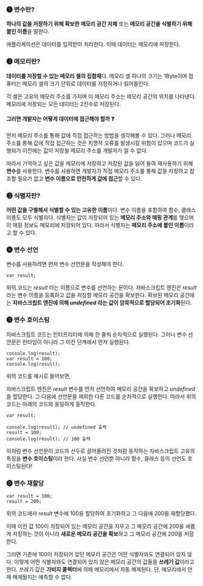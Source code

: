 ### ➊ 변수란?
**하나의 값을 저장하기 위해 확보한 메모리 공간 자체** 또는
**메모리 공간을 식별하기 위해 붙인 이름**을 말한다.

애플리케이션은 데이터를 입력받아 처리한다.
이때 데이터는 메모리에 저장한다.

### ➋ 메모리란?
**데이터를 저장할 수 있는 메모리 셀의 집합체**다.
메모리 셀 하나의 크기는 1Byte이며 컴퓨터는 메모리 셀의 크기 단위로 데이터를 저장하거나 읽어들인다.

각 셀은 고유의 메모리 주소를 가지며 이 메모리 주소는 메모리 공간의 위치를 나타낸다.
메모리에 저장되는 모든 데이터는 2진수로 저장된다.

#### 그러면 개발자는 어떻게 데이터에 접근해야 할까 ❓
먼저 메모리 주소를 통해 값에 직접 접근하는 방법을 생각해볼 수 있다.
그러나 메모리 주소를 통해 값에 직접 접근하는 것은 치명적 오류를 발생시킬 위험이 있으며 코드가 실행되기 이전에는 값이 저장될 메모리 주소를 개발자가 알 수 없다.

따라서 기억하고 싶은 값을 메모리에 저장하고 저장된 값을 읽어 들여 재사용하기 위해 **변수**를 사용한다.
변수를 사용하면 개발자가 직접 메모리 주소를 통해 값을 저장하고 참조할 필요가 없고 **변수 이름으로 안전하게 값에 접근**할 수 있다.

### ➌ 식별자란?
**어떤 값을 구별해서 식별할 수 있는 고유한 이름**이다.
변수 이름을 포함하여 함수, 클래스 이름도 모두 식별자다.
식별자는 값이 저장되어 있는 **메모리 주소와 매핑 관계**를 맺으며 이 매핑 정보도 메모리에 저장되어 있다.
따라서 식별자는 **메모리 주소에 붙인 이름**이라고 할 수 있다.

### ➍ 변수 선언

변수를 사용하려면 먼저 변수 선언문을 작성해야 한다.

```
var result;
```

위의 코드는 _result_ 라는 이름으로 변수를 선언하는 문이다.
자바스크립트 엔진은 _result_ 라는 변수 이름을 등록하고 값을 저장할 메모리 공간을 확보한다.
확보된 메모리 공간에는 **자바스크립트 엔진에 의해 _undefined_ 라는 값이 암묵적으로 할당되어 초기화**된다.

### ➎ 변수 호이스팅
자바스크립트 코드는 인터프리터에 의해 한 줄씩 순차적으로 실행된다.
그러나 변수 선언문은 런타임이 아니라 그 이전 단계에서 먼저 실행된다.

```
console.log(result);
var result = 100;
console.log(result);
```

위의 코드를 예시로 들어보면,

자바스크립트 엔진은 _result_ 변수를 먼저 선언하여 메모리 공간을 확보하고 _undefined_ 을 할당한다.
그 다음에 선언문을 제외한 다른 코드를 순차적으로 실행한다.
따라서 위의 코드는 아래의 코드와 동일하게 동작한다.
```
var result;

console.log(result); // undefined 출력
result = 100;
console.log(result); // 100 출력
```

이처럼 변수 선언문이 코드의 선두로 끌어올려진 것처럼 동작하는 자바스크립트 고유의 특징을 **변수 호이스팅**이라 한다.
사실 변수 선언뿐 아니라 함수, 클래스 등의 선언도 호이스팅된다!

### ➏ 변수 재할당
```
var result = 100;
result = 200;
```
위의 코드에서 _result_ 변수에 100을 할당하여 초기화하고
그 다음에 200을 재할당했다.

이때 이전 값 100이 저장되어 있는 메모리 공간을 지우고 그 메모리 공간에 200을 새롭게 저장하는 것이 아니라 **새로운 메모리 공간을 확보**하고 그 메모리 공간에 200을 저장한다.

그러면 기존에 100이 저장되어 있던 메모리 공간은 어떤 식별자와도 연결되어 있지 않다.
이렇게 어떤 식별자와도 연결되어 있지 않은 메모리 공간의 값들을 **쓰레기 값**이라고 한다.
쓰레기 값은 **가비지 콜렉터**에 의해 메모리에서 자동 해제된다.
단, 메모리에서 언제 해제될지는 예측할 수 없다.